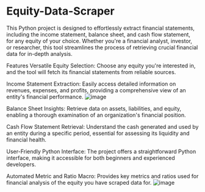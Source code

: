 # Equity-Data-Scraper

This Python project is designed to effortlessly extract financial statements, including the income statement, balance sheet, and cash flow statement, for any equity of your choice. Whether you're a financial analyst, investor, or researcher, this tool streamlines the process of retrieving crucial financial data for in-depth analysis.

Features
Versatile Equity Selection: Choose any equity you're interested in, and the tool will fetch its financial statements from reliable sources.

Income Statement Extraction: Easily access detailed information on revenues, expenses, and profits, providing a comprehensive view of an entity's financial performance.
![image](https://github.com/Sid-Singh7/Equity-Data-Scraper/assets/40661217/5ff73ae6-a34f-4710-8681-da08445a9a9d)


Balance Sheet Insights: Retrieve data on assets, liabilities, and equity, enabling a thorough examination of an organization's financial position.

Cash Flow Statement Retrieval: Understand the cash generated and used by an entity during a specific period, essential for assessing its liquidity and financial health.

User-Friendly Python Interface: The project offers a straightforward Python interface, making it accessible for both beginners and experienced developers.

Automated Metric and Ratio Macro: Provides key metrics and ratios used for financial analysis of the equity you have scraped data for.
![image](https://github.com/Sid-Singh7/Equity-Data-Scraper/assets/40661217/400903ba-86b3-4ceb-9c7f-d2b39585097e)

